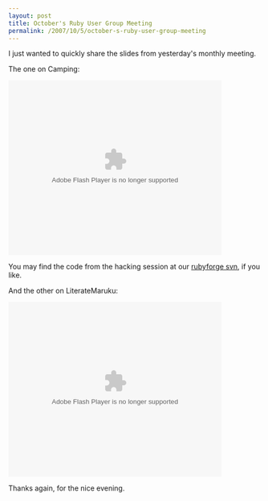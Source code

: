 ```yaml
---
layout: post
title: October's Ruby User Group Meeting
permalink: /2007/10/5/october-s-ruby-user-group-meeting
---
```

I just wanted to quickly share the slides from yesterday's monthly meeting.

The one on Camping:

<object type="application/x-shockwave-flash" data="http://s3.amazonaws.com/slideshare/ssplayer.swf?id=126337&amp;doc=camping4429" width="425" height="348"><param name="movie" value="http://s3.amazonaws.com/slideshare/ssplayer.swf?id=126337&amp;doc=camping4429" /></object>

You may find the code from the hacking session at our [rubyforge svn](http://rug-b.rubyforge.org/svn/syntax_camping/trunk/), if you like.

And the other on LiterateMaruku:

<object type="application/x-shockwave-flash" data="http://s3.amazonaws.com/slideshare/ssplayer.swf?id=126336&amp;doc=literate-maruku1887" width="425" height="348"><param name="movie" value="http://s3.amazonaws.com/slideshare/ssplayer.swf?id=126336&amp;doc=literate-maruku1887" /></object>

Thanks again, for the nice evening.
